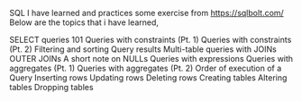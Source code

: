 SQL
I have learned and practices some exercise from https://sqlbolt.com/
Below are the topics that i have learned,

SELECT queries 101
Queries with constraints (Pt. 1)
Queries with constraints (Pt. 2)
Filtering and sorting Query results
Multi-table queries with JOINs
OUTER JOINs
A short note on NULLs
Queries with expressions
Queries with aggregates (Pt. 1)
Queries with aggregates (Pt. 2)
Order of execution of a Query
Inserting rows
Updating rows
Deleting rows
Creating tables
Altering tables
Dropping tables
